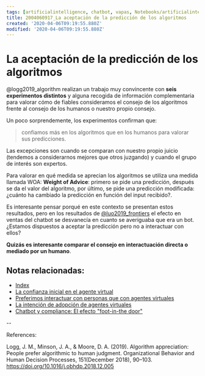 ```yaml
---
tags: [artificialintelligence, chatbot, vapas, Notebooks/artificialintelligence, virtualagents, trust, aceptance, judgement]
title: 2004060917_La aceptación de la predicción de los algoritmos
created: '2020-04-06T09:19:55.880Z'
modified: '2020-04-06T09:19:55.880Z'
---
```


# La aceptación de la predicción de los algoritmos

@logg2019_algorithm realizan un trabajo muy convincente con **seis experimentos distintos** y alguna recogida de información complementaria para valorar cómo de fiables consideramos el consejo de los algoritmos frente al consejo de los humanos o nuestro propio consejo.

Un poco sorprendemente, los experimentos confirman que:

> confiamos más en los algoritmos que en los humanos para valorar sus predicciones.

Las excepciones son cuando se comparan con nuestro propio juicio (tendemos a considerarnos mejores que otros juzgando) y cuando el grupo de interés son expertos.

Para valorar en qué medida se aprecian los algoritmos se utiliza una medida llamada WOA: **Weight of Advice**: primero se pide una predicción, después se da el valor del algoritmo, por último, se pide una predicción modificada: ¿cuánto ha cambiado la predicción en función del input recibido?.

Es interesante pensar porqué en este contexto se presentan estos resultados, pero en los resultados de [@luo2019_frontiers](2004041604_preferimos_comprar_personas_chatbot.md) el efecto en ventas del chatbot se desvanecía en cuanto se averiguaba que era un bot. ¿Estamos dispuestos a aceptar la predicción pero no a interactuar con ellos?

**Quizás es interesante comparar el consejo en interactuación directa o mediado por un humano**.

## Notas relacionadas:

- [Index](_2003101705_index.md)
- [La confianza inicial en el agente virtual](2004060904_confianza_agentevirtual.md)
- [Preferimos interactuar con personas que con agentes virtuales](2004041604_preferimos_comprar_personas_chatbot.md)
- [La intención de adopción de agentes virtuales](2004060832_intencion_adopcion_agente_virtual.md)
- [Chatbot y compliance: El efecto "foot-in-the door"](2003241149_chatbots_footinthedoor_y_compliance.md)

--

References:

Logg, J. M., Minson, J. A., & Moore, D. A. (2019). Algorithm appreciation: People prefer algorithmic to human judgment. Organizational Behavior and Human Decision Processes, 151(December 2018), 90–103. https://doi.org/10.1016/j.obhdp.2018.12.005
